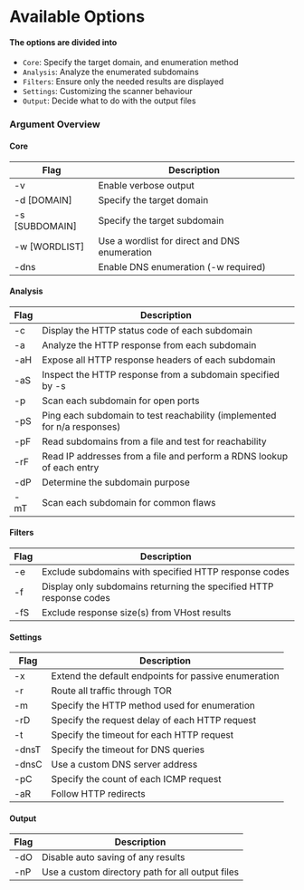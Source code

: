# Available Options

#### The options are divided into

- `Core`: Specify the target domain, and enumeration method
- `Analysis`: Analyze the enumerated subdomains
- `Filters`: Ensure only the needed results are displayed
- `Settings`: Customizing the scanner behaviour
- `Output`: Decide what to do with the output files

### Argument Overview

#### Core
| Flag | Description |
|------|-------------|
| -v | Enable verbose output |
| -d [DOMAIN] | Specify the target domain |
| -s [SUBDOMAIN] | Specify the target subdomain |
| -w [WORDLIST] | Use a wordlist for direct and DNS enumeration |
| -dns | Enable DNS enumeration (-w required) |

#### Analysis
| Flag | Description |
|------|-------------|
| -c | Display the HTTP status code of each subdomain |
| -a | Analyze the HTTP response from each subdomain |
| -aH | Expose all HTTP response headers of each subdomain |
| -aS | Inspect the HTTP response from a subdomain specified by -s |
| -p | Scan each subdomain for open ports |
| -pS | Ping each subdomain to test reachability (implemented for n/a responses) |
| -pF | Read subdomains from a file and test for reachability |
| -rF | Read IP addresses from a file and perform a RDNS lookup of each entry |
| -dP | Determine the subdomain purpose |
| -mT | Scan each subdomain for common flaws |

#### Filters
| Flag | Description |
|------|-------------|
| -e | Exclude subdomains with specified HTTP response codes |
| -f | Display only subdomains returning the specified HTTP response codes |
| -fS |	Exclude response size(s) from VHost results |

#### Settings
| Flag | Description |
|------|-------------|
| -x | Extend the default endpoints for passive enumeration |
| -r | Route all traffic through TOR |
| -m | Specify the HTTP method used for enumeration |
| -rD | Specify the request delay of each HTTP request |
| -t | Specify the timeout for each HTTP request |
| -dnsT | Specify the timeout for DNS queries |
| -dnsC | Use a custom DNS server address |
| -pC | Specify the count of each ICMP request | 
| -aR | Follow HTTP redirects |

#### Output
| Flag | Description |
|------|-------------|
| -dO | Disable auto saving of any results |
| -nP | Use a custom directory path for all output files |